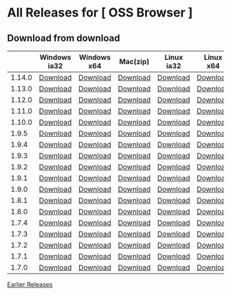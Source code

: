 # All Releases for [ OSS Browser ]

## Download from download

||Windows ia32|Windows x64| Mac(zip) |Linux ia32|Linux x64|Release note|
  |-----|-----|-----|-----|--------|--------|---|
|1.14.0|[Download](https://oss-attachment.cn-hangzhou.oss.aliyun-inc.com/oss-browser/1.14.0/oss-browser-win32-ia32.zip) |[Download](https://oss-attachment.cn-hangzhou.oss.aliyun-inc.com/oss-browser/1.14.0/oss-browser-win32-x64.zip) |  [Download](https://oss-attachment.cn-hangzhou.oss.aliyun-inc.com/oss-browser/1.14.0/oss-browser-darwin-x64.zip) | [Download](https://oss-attachment.cn-hangzhou.oss.aliyun-inc.com/oss-browser/1.14.0/oss-browser-linux-ia32.zip) | [Download](https://oss-attachment.cn-hangzhou.oss.aliyun-inc.com/oss-browser/1.14.0/oss-browser-linux-x64.zip)|[1.14.0.md](release-notes/1.14.0.en-US.md)|
|1.13.0|[Download](https://oss-attachment.cn-hangzhou.oss.aliyun-inc.com/oss-browser/1.13.0/oss-browser-win32-ia32.zip) |[Download](https://oss-attachment.cn-hangzhou.oss.aliyun-inc.com/oss-browser/1.13.0/oss-browser-win32-x64.zip) |  [Download](https://oss-attachment.cn-hangzhou.oss.aliyun-inc.com/oss-browser/1.13.0/oss-browser-darwin-x64.zip) | [Download](https://oss-attachment.cn-hangzhou.oss.aliyun-inc.com/oss-browser/1.13.0/oss-browser-linux-ia32.zip) | [Download](https://oss-attachment.cn-hangzhou.oss.aliyun-inc.com/oss-browser/1.13.0/oss-browser-linux-x64.zip)|[1.13.0.md](release-notes/1.13.0.en-US.md)|
|1.12.0|[Download](https://oss-attachment.cn-hangzhou.oss.aliyun-inc.com/oss-browser/1.12.0/oss-browser-win32-ia32.zip) |[Download](https://oss-attachment.cn-hangzhou.oss.aliyun-inc.com/oss-browser/1.12.0/oss-browser-win32-x64.zip) |  [Download](https://oss-attachment.cn-hangzhou.oss.aliyun-inc.com/oss-browser/1.12.0/oss-browser-darwin-x64.zip) | [Download](https://oss-attachment.cn-hangzhou.oss.aliyun-inc.com/oss-browser/1.12.0/oss-browser-linux-ia32.zip) | [Download](https://oss-attachment.cn-hangzhou.oss.aliyun-inc.com/oss-browser/1.12.0/oss-browser-linux-x64.zip)|[1.12.0.md](release-notes/1.12.0.en-US.md)|
|1.11.0|[Download](https://oss-attachment.cn-hangzhou.oss.aliyun-inc.com/oss-browser/1.11.0/oss-browser-win32-ia32.zip) |[Download](https://oss-attachment.cn-hangzhou.oss.aliyun-inc.com/oss-browser/1.11.0/oss-browser-win32-x64.zip) |  [Download](https://oss-attachment.cn-hangzhou.oss.aliyun-inc.com/oss-browser/1.11.0/oss-browser-darwin-x64.zip) | [Download](https://oss-attachment.cn-hangzhou.oss.aliyun-inc.com/oss-browser/1.11.0/oss-browser-linux-ia32.zip) | [Download](https://oss-attachment.cn-hangzhou.oss.aliyun-inc.com/oss-browser/1.11.0/oss-browser-linux-x64.zip)|[1.11.0.md](release-notes/1.11.0.en-US.md)|
|1.10.0|[Download](https://oss-attachment.cn-hangzhou.oss.aliyun-inc.com/oss-browser/1.10.0/oss-browser-win32-ia32.zip) |[Download](https://oss-attachment.cn-hangzhou.oss.aliyun-inc.com/oss-browser/1.10.0/oss-browser-win32-x64.zip) |  [Download](https://oss-attachment.cn-hangzhou.oss.aliyun-inc.com/oss-browser/1.10.0/oss-browser-darwin-x64.zip) | [Download](https://oss-attachment.cn-hangzhou.oss.aliyun-inc.com/oss-browser/1.10.0/oss-browser-linux-ia32.zip) | [Download](https://oss-attachment.cn-hangzhou.oss.aliyun-inc.com/oss-browser/1.10.0/oss-browser-linux-x64.zip)|[1.10.0.md](release-notes/1.10.0.en-US.md)|
|1.9.5|[Download](https://oss-attachment.cn-hangzhou.oss.aliyun-inc.com/oss-browser/1.9.5/oss-browser-win32-ia32.zip) |[Download](https://oss-attachment.cn-hangzhou.oss.aliyun-inc.com/oss-browser/1.9.5/oss-browser-win32-x64.zip) |  [Download](https://oss-attachment.cn-hangzhou.oss.aliyun-inc.com/oss-browser/1.9.5/oss-browser-darwin-x64.zip) | [Download](https://oss-attachment.cn-hangzhou.oss.aliyun-inc.com/oss-browser/1.9.5/oss-browser-linux-ia32.zip) | [Download](https://oss-attachment.cn-hangzhou.oss.aliyun-inc.com/oss-browser/1.9.5/oss-browser-linux-x64.zip)|[1.9.5.md](release-notes/1.9.5.en-US.md)|
|1.9.4|[Download](https://oss-attachment.cn-hangzhou.oss.aliyun-inc.com/oss-browser/1.9.4/oss-browser-win32-ia32.zip) |[Download](https://oss-attachment.cn-hangzhou.oss.aliyun-inc.com/oss-browser/1.9.4/oss-browser-win32-x64.zip) |  [Download](https://oss-attachment.cn-hangzhou.oss.aliyun-inc.com/oss-browser/1.9.4/oss-browser-darwin-x64.zip) | [Download](https://oss-attachment.cn-hangzhou.oss.aliyun-inc.com/oss-browser/1.9.4/oss-browser-linux-ia32.zip) | [Download](https://oss-attachment.cn-hangzhou.oss.aliyun-inc.com/oss-browser/1.9.4/oss-browser-linux-x64.zip)|[1.9.4.md](release-notes/1.9.4.en-US.md)|
|1.9.3|[Download](https://oss-attachment.cn-hangzhou.oss.aliyun-inc.com/oss-browser/1.9.3/oss-browser-win32-ia32.zip) |[Download](https://oss-attachment.cn-hangzhou.oss.aliyun-inc.com/oss-browser/1.9.3/oss-browser-win32-x64.zip) |  [Download](https://oss-attachment.cn-hangzhou.oss.aliyun-inc.com/oss-browser/1.9.3/oss-browser-darwin-x64.zip) | [Download](https://oss-attachment.cn-hangzhou.oss.aliyun-inc.com/oss-browser/1.9.3/oss-browser-linux-ia32.zip) | [Download](https://oss-attachment.cn-hangzhou.oss.aliyun-inc.com/oss-browser/1.9.3/oss-browser-linux-x64.zip)|[1.9.3.md](release-notes/1.9.3.en-US.md)|
|1.9.2|[Download](https://oss-attachment.cn-hangzhou.oss.aliyun-inc.com/oss-browser/1.9.2/oss-browser-win32-ia32.zip) |[Download](https://oss-attachment.cn-hangzhou.oss.aliyun-inc.com/oss-browser/1.9.2/oss-browser-win32-x64.zip) |  [Download](https://oss-attachment.cn-hangzhou.oss.aliyun-inc.com/oss-browser/1.9.2/oss-browser-darwin-x64.zip) | [Download](https://oss-attachment.cn-hangzhou.oss.aliyun-inc.com/oss-browser/1.9.2/oss-browser-linux-ia32.zip) | [Download](https://oss-attachment.cn-hangzhou.oss.aliyun-inc.com/oss-browser/1.9.2/oss-browser-linux-x64.zip)|[1.9.2.md](release-notes/1.9.2.en-US.md)|
|1.9.1|[Download](https://oss-attachment.cn-hangzhou.oss.aliyun-inc.com/oss-browser/1.9.1/oss-browser-win32-ia32.zip) |[Download](https://oss-attachment.cn-hangzhou.oss.aliyun-inc.com/oss-browser/1.9.1/oss-browser-win32-x64.zip) |  [Download](https://oss-attachment.cn-hangzhou.oss.aliyun-inc.com/oss-browser/1.9.1/oss-browser-darwin-x64.zip) | [Download](https://oss-attachment.cn-hangzhou.oss.aliyun-inc.com/oss-browser/1.9.1/oss-browser-linux-ia32.zip) | [Download](https://oss-attachment.cn-hangzhou.oss.aliyun-inc.com/oss-browser/1.9.1/oss-browser-linux-x64.zip)|[1.9.1.md](release-notes/1.9.1.en-US.md)|
|1.9.0|[Download](https://oss-attachment.cn-hangzhou.oss.aliyun-inc.com/oss-browser/1.9.0/oss-browser-win32-ia32.zip) |[Download](https://oss-attachment.cn-hangzhou.oss.aliyun-inc.com/oss-browser/1.9.0/oss-browser-win32-x64.zip) |  [Download](https://oss-attachment.cn-hangzhou.oss.aliyun-inc.com/oss-browser/1.9.0/oss-browser-darwin-x64.zip) | [Download](https://oss-attachment.cn-hangzhou.oss.aliyun-inc.com/oss-browser/1.9.0/oss-browser-linux-ia32.zip) | [Download](https://oss-attachment.cn-hangzhou.oss.aliyun-inc.com/oss-browser/1.9.0/oss-browser-linux-x64.zip)|[1.9.0.md](release-notes/1.9.0.en-US.md)|
|1.8.1|[Download](https://oss-attachment.cn-hangzhou.oss.aliyun-inc.com/oss-browser/1.8.1/oss-browser-win32-ia32.zip) |[Download](https://oss-attachment.cn-hangzhou.oss.aliyun-inc.com/oss-browser/1.8.1/oss-browser-win32-x64.zip) |  [Download](https://oss-attachment.cn-hangzhou.oss.aliyun-inc.com/oss-browser/1.8.1/oss-browser-darwin-x64.zip) | [Download](https://oss-attachment.cn-hangzhou.oss.aliyun-inc.com/oss-browser/1.8.1/oss-browser-linux-ia32.zip) | [Download](https://oss-attachment.cn-hangzhou.oss.aliyun-inc.com/oss-browser/1.8.1/oss-browser-linux-x64.zip)|[1.8.1.md](release-notes/1.8.1.en-US.md)|
|1.8.0|[Download](https://oss-attachment.cn-hangzhou.oss.aliyun-inc.com/oss-browser/1.8.0/oss-browser-win32-ia32.zip) |[Download](https://oss-attachment.cn-hangzhou.oss.aliyun-inc.com/oss-browser/1.8.0/oss-browser-win32-x64.zip) |  [Download](https://oss-attachment.cn-hangzhou.oss.aliyun-inc.com/oss-browser/1.8.0/oss-browser-darwin-x64.zip) | [Download](https://oss-attachment.cn-hangzhou.oss.aliyun-inc.com/oss-browser/1.8.0/oss-browser-linux-ia32.zip) | [Download](https://oss-attachment.cn-hangzhou.oss.aliyun-inc.com/oss-browser/1.8.0/oss-browser-linux-x64.zip)|[1.8.0.md](release-notes/1.8.0.en-US.md)|
|1.7.4|[Download](https://oss-attachment.cn-hangzhou.oss.aliyun-inc.com/oss-browser/1.7.4/oss-browser-win32-ia32.zip) |[Download](https://oss-attachment.cn-hangzhou.oss.aliyun-inc.com/oss-browser/1.7.4/oss-browser-win32-x64.zip) |  [Download](https://oss-attachment.cn-hangzhou.oss.aliyun-inc.com/oss-browser/1.7.4/oss-browser-darwin-x64.zip) | [Download](https://oss-attachment.cn-hangzhou.oss.aliyun-inc.com/oss-browser/1.7.4/oss-browser-linux-ia32.zip) | [Download](https://oss-attachment.cn-hangzhou.oss.aliyun-inc.com/oss-browser/1.7.4/oss-browser-linux-x64.zip)|[1.7.4.md](release-notes/1.7.4.en-US.md)|
|1.7.3|[Download](https://oss-attachment.cn-hangzhou.oss.aliyun-inc.com/oss-browser/1.7.3/oss-browser-win32-ia32.zip) |[Download](https://oss-attachment.cn-hangzhou.oss.aliyun-inc.com/oss-browser/1.7.3/oss-browser-win32-x64.zip) |  [Download](https://oss-attachment.cn-hangzhou.oss.aliyun-inc.com/oss-browser/1.7.3/oss-browser-darwin-x64.zip) | [Download](https://oss-attachment.cn-hangzhou.oss.aliyun-inc.com/oss-browser/1.7.3/oss-browser-linux-ia32.zip) | [Download](https://oss-attachment.cn-hangzhou.oss.aliyun-inc.com/oss-browser/1.7.3/oss-browser-linux-x64.zip)|[1.7.3.md](release-notes/1.7.3.en-US.md)|
|1.7.2|[Download](https://oss-attachment.cn-hangzhou.oss.aliyun-inc.com/oss-browser/1.7.2/oss-browser-win32-ia32.zip) |[Download](https://oss-attachment.cn-hangzhou.oss.aliyun-inc.com/oss-browser/1.7.2/oss-browser-win32-x64.zip) |  [Download](https://oss-attachment.cn-hangzhou.oss.aliyun-inc.com/oss-browser/1.7.2/oss-browser-darwin-x64.zip) | [Download](https://oss-attachment.cn-hangzhou.oss.aliyun-inc.com/oss-browser/1.7.2/oss-browser-linux-ia32.zip) | [Download](https://oss-attachment.cn-hangzhou.oss.aliyun-inc.com/oss-browser/1.7.2/oss-browser-linux-x64.zip)|[1.7.2.md](release-notes/1.7.2.en-US.md)|
|1.7.1|[Download](https://oss-attachment.cn-hangzhou.oss.aliyun-inc.com/oss-browser/1.7.1/oss-browser-win32-ia32.zip) |[Download](https://oss-attachment.cn-hangzhou.oss.aliyun-inc.com/oss-browser/1.7.1/oss-browser-win32-x64.zip) |  [Download](https://oss-attachment.cn-hangzhou.oss.aliyun-inc.com/oss-browser/1.7.1/oss-browser-darwin-x64.zip) | [Download](https://oss-attachment.cn-hangzhou.oss.aliyun-inc.com/oss-browser/1.7.1/oss-browser-linux-ia32.zip) | [Download](https://oss-attachment.cn-hangzhou.oss.aliyun-inc.com/oss-browser/1.7.1/oss-browser-linux-x64.zip)|[1.7.1.md](release-notes/1.7.1.en-US.md)|
|1.7.0|[Download](https://oss-attachment.cn-hangzhou.oss.aliyun-inc.com/oss-browser/1.7.0/oss-browser-win32-ia32.zip) |[Download](https://oss-attachment.cn-hangzhou.oss.aliyun-inc.com/oss-browser/1.7.0/oss-browser-win32-x64.zip) |  [Download](https://oss-attachment.cn-hangzhou.oss.aliyun-inc.com/oss-browser/1.7.0/oss-browser-darwin-x64.zip) | [Download](https://oss-attachment.cn-hangzhou.oss.aliyun-inc.com/oss-browser/1.7.0/oss-browser-linux-ia32.zip) | [Download](https://oss-attachment.cn-hangzhou.oss.aliyun-inc.com/oss-browser/1.7.0/oss-browser-linux-x64.zip)|[1.7.0.md](release-notes/1.7.0.en-US.md)|


[Earlier Releases](earlier-releases.md)